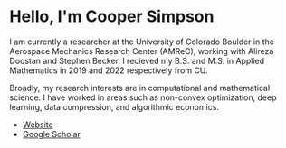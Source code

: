 # Hello, I'm Cooper Simpson

I am currently a researcher at the University of Colorado Boulder in the Aerospace Mechanics Research Center (AMReC), working with Alireza Doostan and Stephen Becker. I recieved my B.S. and M.S. in Applied Mathematics in 2019 and 2022 respectively from CU.

Broadly, my research interests are in computational and mathematical science. I have worked in areas such as non-convex optimization, deep learning, data compression, and algorithmic economics.

- [Website](https://rs-coop.github.io)
- [Google Scholar](https://scholar.google.com/citations?hl=en&user=J14jNcEAAAAJ)
